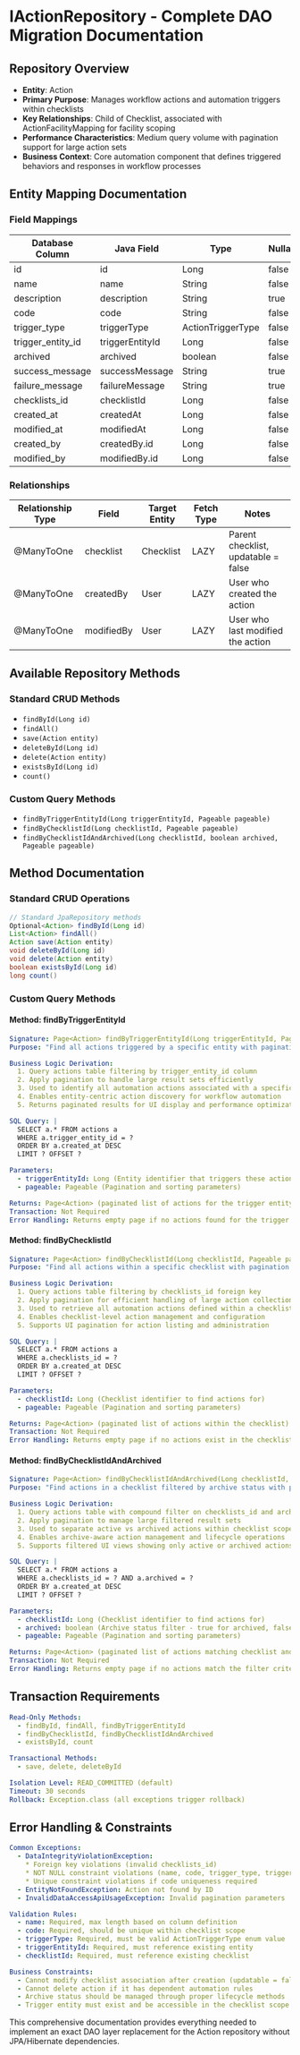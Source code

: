 # IActionRepository - Complete DAO Migration Documentation

## Repository Overview
- **Entity**: Action
- **Primary Purpose**: Manages workflow actions and automation triggers within checklists
- **Key Relationships**: Child of Checklist, associated with ActionFacilityMapping for facility scoping
- **Performance Characteristics**: Medium query volume with pagination support for large action sets
- **Business Context**: Core automation component that defines triggered behaviors and responses in workflow processes

## Entity Mapping Documentation

### Field Mappings

| Database Column | Java Field | Type | Nullable | Default |
|---|---|---|---|---|
| id | id | Long | false | auto-generated |
| name | name | String | false | null |
| description | description | String | true | null |
| code | code | String | false | null |
| trigger_type | triggerType | ActionTriggerType | false | null |
| trigger_entity_id | triggerEntityId | Long | false | null |
| archived | archived | boolean | false | false |
| success_message | successMessage | String | true | null |
| failure_message | failureMessage | String | true | null |
| checklists_id | checklistId | Long | false | null |
| created_at | createdAt | Long | false | current_timestamp |
| modified_at | modifiedAt | Long | false | current_timestamp |
| created_by | createdBy.id | Long | false | null |
| modified_by | modifiedBy.id | Long | false | null |

### Relationships

| Relationship Type | Field | Target Entity | Fetch Type | Notes |
|---|---|---|---|---|
| @ManyToOne | checklist | Checklist | LAZY | Parent checklist, updatable = false |
| @ManyToOne | createdBy | User | LAZY | User who created the action |
| @ManyToOne | modifiedBy | User | LAZY | User who last modified the action |

## Available Repository Methods

### Standard CRUD Methods
- `findById(Long id)`
- `findAll()`
- `save(Action entity)`
- `deleteById(Long id)`
- `delete(Action entity)`
- `existsById(Long id)`
- `count()`

### Custom Query Methods
- `findByTriggerEntityId(Long triggerEntityId, Pageable pageable)`
- `findByChecklistId(Long checklistId, Pageable pageable)`
- `findByChecklistIdAndArchived(Long checklistId, boolean archived, Pageable pageable)`

## Method Documentation

### Standard CRUD Operations
```java
// Standard JpaRepository methods
Optional<Action> findById(Long id)
List<Action> findAll()
Action save(Action entity)
void deleteById(Long id)
void delete(Action entity)
boolean existsById(Long id)
long count()
```

### Custom Query Methods

#### Method: findByTriggerEntityId
```yaml
Signature: Page<Action> findByTriggerEntityId(Long triggerEntityId, Pageable pageable)
Purpose: "Find all actions triggered by a specific entity with pagination support"

Business Logic Derivation:
  1. Query actions table filtering by trigger_entity_id column
  2. Apply pagination to handle large result sets efficiently
  3. Used to identify all automation actions associated with a specific triggering entity
  4. Enables entity-centric action discovery for workflow automation
  5. Returns paginated results for UI display and performance optimization

SQL Query: |
  SELECT a.* FROM actions a 
  WHERE a.trigger_entity_id = ? 
  ORDER BY a.created_at DESC
  LIMIT ? OFFSET ?

Parameters:
  - triggerEntityId: Long (Entity identifier that triggers these actions)
  - pageable: Pageable (Pagination and sorting parameters)

Returns: Page<Action> (paginated list of actions for the trigger entity)
Transaction: Not Required
Error Handling: Returns empty page if no actions found for the trigger entity
```

#### Method: findByChecklistId
```yaml
Signature: Page<Action> findByChecklistId(Long checklistId, Pageable pageable)
Purpose: "Find all actions within a specific checklist with pagination support"

Business Logic Derivation:
  1. Query actions table filtering by checklists_id foreign key
  2. Apply pagination for efficient handling of large action collections
  3. Used to retrieve all automation actions defined within a checklist scope
  4. Enables checklist-level action management and configuration
  5. Supports UI pagination for action listing and administration

SQL Query: |
  SELECT a.* FROM actions a 
  WHERE a.checklists_id = ? 
  ORDER BY a.created_at DESC
  LIMIT ? OFFSET ?

Parameters:
  - checklistId: Long (Checklist identifier to find actions for)
  - pageable: Pageable (Pagination and sorting parameters)

Returns: Page<Action> (paginated list of actions within the checklist)
Transaction: Not Required
Error Handling: Returns empty page if no actions exist in the checklist
```

#### Method: findByChecklistIdAndArchived
```yaml
Signature: Page<Action> findByChecklistIdAndArchived(Long checklistId, boolean archived, Pageable pageable)
Purpose: "Find actions in a checklist filtered by archive status with pagination"

Business Logic Derivation:
  1. Query actions table with compound filter on checklists_id and archived status
  2. Apply pagination to manage large filtered result sets
  3. Used to separate active vs archived actions within checklist scope
  4. Enables archive-aware action management and lifecycle operations
  5. Supports filtered UI views showing only active or archived actions

SQL Query: |
  SELECT a.* FROM actions a 
  WHERE a.checklists_id = ? AND a.archived = ? 
  ORDER BY a.created_at DESC
  LIMIT ? OFFSET ?

Parameters:
  - checklistId: Long (Checklist identifier to find actions for)
  - archived: boolean (Archive status filter - true for archived, false for active)
  - pageable: Pageable (Pagination and sorting parameters)

Returns: Page<Action> (paginated list of actions matching checklist and archive criteria)
Transaction: Not Required
Error Handling: Returns empty page if no actions match the filter criteria
```

## Transaction Requirements
```yaml
Read-Only Methods: 
  - findById, findAll, findByTriggerEntityId
  - findByChecklistId, findByChecklistIdAndArchived
  - existsById, count

Transactional Methods:
  - save, delete, deleteById

Isolation Level: READ_COMMITTED (default)
Timeout: 30 seconds
Rollback: Exception.class (all exceptions trigger rollback)
```

## Error Handling & Constraints
```yaml
Common Exceptions:
  - DataIntegrityViolationException: 
    * Foreign key violations (invalid checklists_id)
    * NOT NULL constraint violations (name, code, trigger_type, trigger_entity_id)
    * Unique constraint violations if code uniqueness required
  - EntityNotFoundException: Action not found by ID
  - InvalidDataAccessApiUsageException: Invalid pagination parameters

Validation Rules:
  - name: Required, max length based on column definition
  - code: Required, should be unique within checklist scope
  - triggerType: Required, must be valid ActionTriggerType enum value
  - triggerEntityId: Required, must reference existing entity
  - checklistId: Required, must reference existing checklist

Business Constraints:
  - Cannot modify checklist association after creation (updatable = false)
  - Cannot delete action if it has dependent automation rules
  - Archive status should be managed through proper lifecycle methods
  - Trigger entity must exist and be accessible in the checklist scope
```

This comprehensive documentation provides everything needed to implement an exact DAO layer replacement for the Action repository without JPA/Hibernate dependencies.
